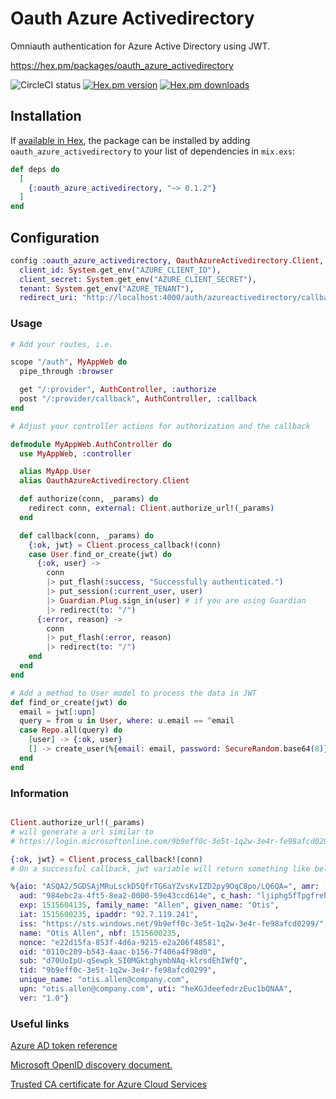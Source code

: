 # Oauth Azure Activedirectory

Omniauth authentication for Azure Active Directory using JWT.

https://hex.pm/packages/oauth_azure_activedirectory

![CircleCI status](https://circleci.com/gh/onurkucukkece/oauth_azure_activedirectory/tree/master.svg?style=shield&circle-token=25f0891a1b7c1db7c7c356e015fd024061e1f396)
[![Hex.pm version](https://img.shields.io/hexpm/v/oauth_azure_activedirectory.svg?style=flat-square)](https://hex.pm/packages/oauth_azure_activedirectory)
[![Hex.pm downloads](https://img.shields.io/hexpm/dt/oauth_azure_activedirectory.svg)](https://hex.pm/packages/oauth_azure_activedirectory)

## Installation

If [available in Hex](https://hex.pm/docs/publish), the package can be installed
by adding `oauth_azure_activedirectory` to your list of dependencies in `mix.exs`:

```elixir
def deps do
  [
    {:oauth_azure_activedirectory, "~> 0.1.2"}
  ]
end
```
## Configuration

```elixir
config :oauth_azure_activedirectory, OauthAzureActivedirectory.Client,
  client_id: System.get_env("AZURE_CLIENT_ID"),
  client_secret: System.get_env("AZURE_CLIENT_SECRET"),
  tenant: System.get_env("AZURE_TENANT"),
  redirect_uri: "http://localhost:4000/auth/azureactivedirectory/callback"
```

### Usage

```elixir
# Add your routes, i.e.

scope "/auth", MyAppWeb do
  pipe_through :browser

  get "/:provider", AuthController, :authorize
  post "/:provider/callback", AuthController, :callback
end

# Adjust your controller actions for authorization and the callback

defmodule MyAppWeb.AuthController do
  use MyAppWeb, :controller

  alias MyApp.User
  alias OauthAzureActivedirectory.Client

  def authorize(conn, _params) do
    redirect conn, external: Client.authorize_url!(_params)
  end

  def callback(conn, _params) do
    {:ok, jwt} = Client.process_callback!(conn)
    case User.find_or_create(jwt) do
      {:ok, user} ->
        conn
        |> put_flash(:success, "Successfully authenticated.")
        |> put_session(:current_user, user)
        |> Guardian.Plug.sign_in(user) # if you are using Guardian
        |> redirect(to: "/")
      {:error, reason} ->
        conn
        |> put_flash(:error, reason)
        |> redirect(to: "/")
    end
  end
end

# Add a method to User model to process the data in JWT
def find_or_create(jwt) do
  email = jwt[:upn]
  query = from u in User, where: u.email == ^email
  case Repo.all(query) do
    [user] -> {:ok, user}
    [] -> create_user(%{email: email, password: SecureRandom.base64(8)})
  end
end
```
### Information

```elixir

Client.authorize_url!(_params)
# will generate a url similar to 
# https://login.microsoftonline.com/9b9eff0c-3e5t-1q2w-3e4r-fe98afcd0299/oauth2/authorize?client_id=984ebc2a-4ft5-8ea2-0000-59e43ccd614e&nonce=e22d15fa-853f-4d6a-9215-e2a206f48581&provider=azureactivedirectory&redirect_uri=http%3A%2F%2Flocalhost%3A4000%2Fauth%2Fazureactivedirectory%2Fcallback&response_mode=form_post&response_type=code+id_token

{:ok, jwt} = Client.process_callback!(conn)
# On a successful callback, jwt variable will return something like below.

%{aio: "ASQA2/5GDSAjMRuLsckD5QfrTG6aYZvsKvIZD2py9OqC8po/LQ6QA=", amr: ["pwd"],
  aud: "984ebc2a-4ft5-8ea2-0000-59e43ccd614e", c_hash: "ljiphg5fTpgfreh65owaQ",
  exp: 1515604135, family_name: "Allen", given_name: "Otis",
  iat: 1515600235, ipaddr: "92.7.119.241",
  iss: "https://sts.windows.net/9b9eff0c-3e5t-1q2w-3e4r-fe98afcd0299/",
  name: "Otis Allen", nbf: 1515600235,
  nonce: "e22d15fa-853f-4d6a-9215-e2a206f48581",
  oid: "0110c209-b543-4aac-b156-7f406a4f98d0",
  sub: "d70UoIpU-qSewpk_SI0MGktghymbNAq-klrsdEhIWfQ",
  tid: "9b9eff0c-3e5t-1q2w-3e4r-fe98afcd0299",
  unique_name: "otis.allen@company.com",
  upn: "otis.allen@company.com", uti: "heXGJdeefedrzEuc1bQNAA",
  ver: "1.0"}

```

### Useful links
[Azure AD token reference](https://docs.microsoft.com/en-us/azure/active-directory/develop/active-directory-token-and-claims)

[Microsoft OpenID discovery document.](https://login.microsoftonline.com/common/.well-known/openid-configuration)

[Trusted CA certificate for Azure Cloud Services](https://www.digicert.com/CACerts/BaltimoreCyberTrustRoot.crt.pem)

